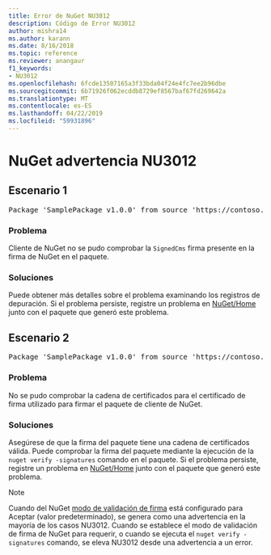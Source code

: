 ```yaml
---
title: Error de NuGet NU3012
description: Código de Error NU3012
author: mishra14
ms.author: karann
ms.date: 8/16/2018
ms.topic: reference
ms.reviewer: anangaur
f1_keywords:
- NU3012
ms.openlocfilehash: 6fcde13507165a3f33bda04f24e4fc7ee2b96dbe
ms.sourcegitcommit: 6b71926f062ecddb8729ef8567baf67fd269642a
ms.translationtype: MT
ms.contentlocale: es-ES
ms.lasthandoff: 04/22/2019
ms.locfileid: "59931896"
---
```

# <a name="nuget-warning-nu3012"></a>NuGet advertencia NU3012

## <a name="scenario-1"></a>Escenario 1

<pre>Package 'SamplePackage v1.0.0' from source 'https://contoso.com/index.json': The primary signature validation failed.</pre>

### <a name="issue"></a>Problema

Cliente de NuGet no se pudo comprobar la `SignedCms` firma presente en la firma de NuGet en el paquete.


### <a name="solution"></a>Soluciones

Puede obtener más detalles sobre el problema examinando los registros de depuración. Si el problema persiste, registre un problema en [NuGet/Home](https://github.com/NuGet/Home/issues) junto con el paquete que generó este problema.



## <a name="scenario-2"></a>Escenario 2

<pre>Package 'SamplePackage v1.0.0' from source 'https://contoso.com/index.json': The primary signature found a chain building issue:  A certificate chain processed, but terminated in a root certificate which is not trusted by the trust provider.</pre>

### <a name="issue"></a>Problema

No se pudo comprobar la cadena de certificados para el certificado de firma utilizado para firmar el paquete de cliente de NuGet.


### <a name="solution"></a>Soluciones

Asegúrese de que la firma del paquete tiene una cadena de certificados válida. Puede comprobar la firma del paquete mediante la ejecución de la `nuget verify -signatures` comando en el paquete. Si el problema persiste, registre un problema en [NuGet/Home](https://github.com/NuGet/Home/issues) junto con el paquete que generó este problema.


> [!Note]
> Cuando del NuGet [modo de validación de firma](https://docs.microsoft.com/en-us/nuget/consume-packages/installing-signed-packages#configure-package-signature-requirements) está configurado para Aceptar (valor predeterminado), se genera como una advertencia en la mayoría de los casos NU3012. Cuando se establece el modo de validación de firma de NuGet para requerir, o cuando se ejecuta el `nuget verify -signatures` comando, se eleva NU3012 desde una advertencia a un error. 


